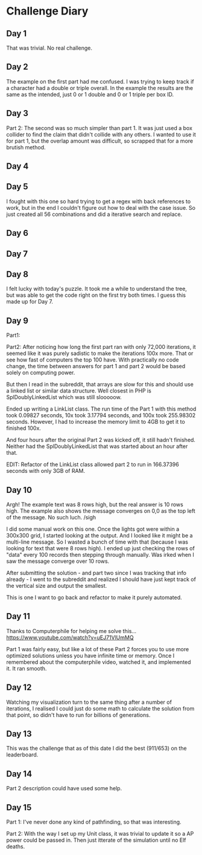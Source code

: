 # Challenge Diary

## Day 1

That was trivial. No real challenge.

## Day 2

The example on the first part had me confused. I was trying to keep track if
a character had a double or triple overall. In the example the results are the
same as the intended, just 0 or 1 double and 0 or 1 triple per box ID.

## Day 3

Part 2: The second was so much simpler than part 1. It was just used a box collider
to find the claim that didn't collide with any others. I wanted to use it for part 1,
but the overlap amount was difficult, so scrapped that for a more brutish method.

## Day 4

## Day 5

I fought with this one so hard trying to get a regex with back references to work, but
in the end I couldn't figure out how to deal with the case issue. So just created all
56 combinations and did a iterative search and replace.

## Day 6

## Day 7

## Day 8

I felt lucky with today's puzzle. It took me a while to understand the tree,
but was able to get the code right on the first try both times. I guess this
made up for Day 7.

## Day 9

Part1:

Part2: After noticing how long the first part ran with only 72,000 iterations, it
seemed like it was purely sadistic to make the iterations 100x more. That or see
how fast of computers the top 100 have. With practically no code change, the time
between answers for part 1 and part 2 would be based solely on computing power.

But then I read in the subreddit, that arrays are slow for this and should use a 
linked list or similar data structure. Well closest in PHP is SplDoublyLinkedList
which was still slooooow.

Ended up writing a LinkList class. The run time of the Part 1 with this method
took 0.09827 seconds, 10x took 3.17794 seconds, and 100x took 255.98302 seconds.
However, I had to increase the memory limit to 4GB to get it to finished 100x.

And four hours after the original Part 2 was kicked off, it still hadn't finished.
Neither had the SplDoublyLinkedList that was started about an hour after that.

EDIT: Refactor of the LinkList class allowed part 2 to run in 166.37396 seconds
with only 3GB of RAM.

## Day 10

Argh! The example text was 8 rows high, but the real answer is 10 rows high.
The example also shows the message converges on 0,0 as the top left of the 
message. No such luch. /sigh

I did some manual work on this one. Once the lights got were within a 300x300
grid, I started looking at the output. And I looked like it might be a multi-line 
message. So I wasted a bunch of time with that (because I was looking for text
that were 8 rows high). I ended up just checking the rows of "data" every 100 records
then stepping through manually. Was irked when I saw the message converge over
10 rows.

After submitting the solution - and part two since I was tracking that info already - 
I went to the subreddit and realized I should have just kept track of the vertical size
and output the smallest.

This is one I want to go back and refactor to make it purely automated.

## Day 11

Thanks to Computerphile for helping me solve this... https://www.youtube.com/watch?v=uEJ71VlUmMQ

Part 1 was fairly easy, but like a lot of these Part 2 forces you to use more
optimized solutions unless you have infinite time or memory. Once I remembered about
the computerphile video, watched it, and implemented it. It ran smooth.

## Day 12

Watching my visualization turn to the same thing after a number of iterations, I realised 
I could just do some math to calculate the solution from that point, so didn't have to
run for billions of generations.

## Day 13

This was the challenge that as of this date I did the best (911/653) on the leaderboard.

## Day 14

Part 2 description could have used some help.

## Day 15

Part 1: I've never done any kind of pathfinding, so that was interesting.

Part 2: With the way I set up my Unit class, it was trivial to update it so a
AP power could be passed in. Then just itterate of the simulation until no
Elf deaths.

